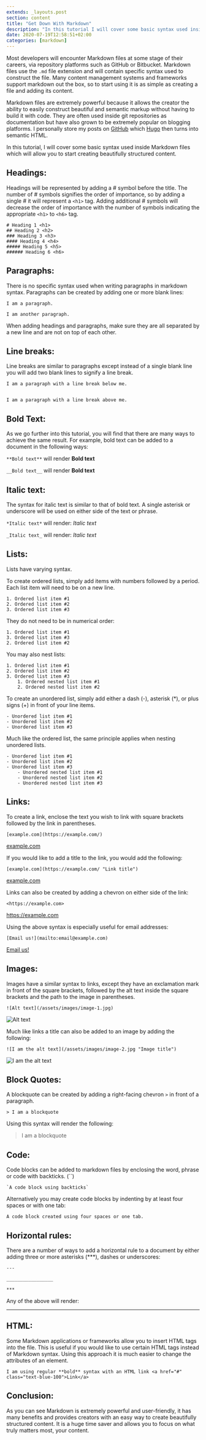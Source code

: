 ```yaml
---
extends: _layouts.post
section: content
title: "Get Down With Markdown"
description: "In this tutorial I will cover some basic syntax used inside markdown files which will allow you to start creating beautifully structured content."
date: 2020-07-19T12:58:51+02:00
categories: [markdown]
---
```


Most developers will encounter Markdown files at some stage of their careers, via repository platforms such as GitHub or Bitbucket. Markdown files use the `.md` file extension and will contain specific syntax used to construct the file. Many content management systems and frameworks support markdown out the box, so to start using it is as simple as creating a file and adding its content.

Markdown files are extremely powerful because it allows the creator the ability to easily construct beautiful and semantic markup without having to build it with code. They are often used inside git repositories as documentation but have also grown to be extremely popular on blogging platforms. I personally store my posts on [GitHub](https://github.com/jethromay/jethromay.com/) which [Hugo](https://gohugo.io/) then turns into semantic HTML.

In this tutorial, I will cover some basic syntax used inside Markdown files which will allow you to start creating beautifully structured content.

## Headings:

Headings will be represented by adding a # symbol before the title. The number of # symbols signifies the order of importance, so by adding a single # it will represent a `<h1>` tag. Adding additional # symbols will decrease the order of importance with the number of symbols indicating the appropriate `<h1>` to `<h6>` tag.

    # Heading 1 <h1>
    ## Heading 2 <h2>
    ### Heading 3 <h3>
    #### Heading 4 <h4>
    ##### Heading 5 <h5>
    ###### Heading 6 <h6>

## Paragraphs:

There is no specific syntax used when writing paragraphs in markdown syntax. Paragraphs can be created by adding one or more blank lines:

    I am a paragraph.

    I am another paragraph.

When adding headings and paragraphs, make sure they are all separated by a new line and are not on top of each other.

## Line breaks:

Line breaks are similar to paragraphs except instead of a single blank line you will add two blank lines to signify a line break.

    I am a paragraph with a line break below me.


    I am a paragraph with a line break above me.

## Bold Text:

As we go further into this tutorial, you will find that there are many ways to achieve the same result. For example, bold text can be added to a document in the following ways:

`**Bold text**` will render **Bold text**

`__Bold text__` will render __Bold text__

## Italic text:

The syntax for italic text is similar to that of bold text. A single asterisk or underscore will be used on either side of the text or phrase.

`*Italic text*` will render: *Italic text*

`_Italic text_` will render: _Italic text_

## Lists:

Lists have varying syntax.

To create ordered lists, simply add items with numbers followed by a period. Each list item will need to be on a new line.

    1. Ordered list item #1
    2. Ordered list item #2
    3. Ordered list item #3

They do not need to be in numerical order:

    1. Ordered list item #1
    3. Ordered list item #3
    2. Ordered list item #2

You may also nest lists:

    1. Ordered list item #1
    2. Ordered list item #2
    3. Ordered list item #3
        1. Ordered nested list item #1
        2. Ordered nested list item #2

To create an unordered list, simply add either a dash (-), asterisk (*), or plus signs (+) in front of your line items.

    - Unordered list item #1
    - Unordered list item #2
    - Unordered list item #3

Much like the ordered list, the same principle applies when nesting unordered lists.

    - Unordered list item #1
    - Unordered list item #2
    - Unordered list item #3
        - Unordered nested list item #1
        - Unordered nested list item #2
        - Unordered nested list item #3

## Links:

To create a link, enclose the text you wish to link with square brackets followed by the link in parentheses.

    [example.com](https://example.com/)

[example.com](https://example.com/)

If you would like to add a title to the link, you would add the following:

    [example.com](https://example.com/ "Link title")

 [example.com](https://example.com/ "Link title")

Links can also be created by adding a chevron on either side of the link:

    <https://example.com>

<https://example.com>

Using the above syntax is especially useful for email addresses:

    [Email us!](mailto:email@example.com)

 [Email us!](mailto:email@example.com)

## Images:

Images have a similar syntax to links, except they have an exclamation mark in front of the square brackets, followed by the alt text inside the square brackets and the path to the image in parentheses.

    ![Alt text](/assets/images/image-1.jpg)

![Alt text](/assets/images/image-1.jpg)

Much like links a title can also be added to an image by adding the following:

    ![I am the alt text](/assets/images/image-2.jpg "Image title")

![I am the alt text](/assets/images/image-2.jpg "Image title")

## Block Quotes:

A blockquote can be created by adding a right-facing chevron `>` in front of a paragraph.

    > I am a blockquote

Using this syntax will render the following:

> I am a blockquote

## Code:

Code blocks can be added to markdown files by enclosing the word, phrase or code with backticks. (``)

    `A code block using backticks`

Alternatively you may create code blocks by indenting by at least four spaces or with one tab:

    A code block created using four spaces or one tab.

## Horizontal rules:

There are a number of ways to add a horizontal rule to a document by either adding three or more asterisks (***), dashes or underscores:

    ---

    _________________

    ***

Any of the above will render:

***

## HTML:

Some Markdown applications or frameworks allow you to insert HTML tags into the file. This is useful if you would like to use certain HTML tags instead of Markdown syntax. Using this approach it is much easier to change the attributes of an element.

    I am using regular **bold** syntax with an HTML link <a href="#" class="text-blue-100">Link</a>

## Conclusion:

As you can see Markdown is extremely powerful and user-friendly, it has many benefits and provides creators with an easy way to create beautifully structured content. It is a huge time saver and allows you to focus on what truly matters most, your content.
